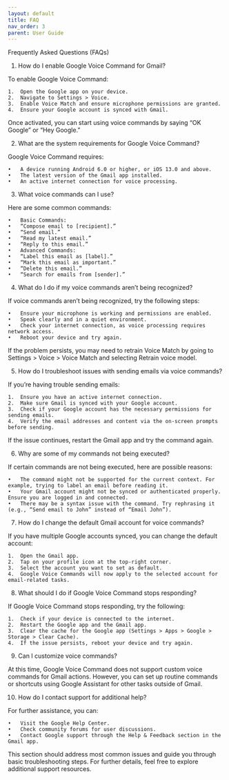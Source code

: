 ```yaml
---
layout: default
title: FAQ
nav_order: 3
parent: User Guide
---
```


Frequently Asked Questions (FAQs)

1. How do I enable Google Voice Command for Gmail?

To enable Google Voice Command:

	1.	Open the Google app on your device.
	2.	Navigate to Settings > Voice.
	3.	Enable Voice Match and ensure microphone permissions are granted.
	4.	Ensure your Google account is synced with Gmail.

Once activated, you can start using voice commands by saying “OK Google” or “Hey Google.”

2. What are the system requirements for Google Voice Command?

Google Voice Command requires:

	•	A device running Android 6.0 or higher, or iOS 13.0 and above.
	•	The latest version of the Gmail app installed.
	•	An active internet connection for voice processing.

3. What voice commands can I use?

Here are some common commands:

	•	Basic Commands:
	•	“Compose email to [recipient].”
	•	“Send email.”
	•	“Read my latest email.”
	•	“Reply to this email.”
	•	Advanced Commands:
	•	“Label this email as [label].”
	•	“Mark this email as important.”
	•	“Delete this email.”
	•	“Search for emails from [sender].”

4. What do I do if my voice commands aren’t being recognized?

If voice commands aren’t being recognized, try the following steps:

	•	Ensure your microphone is working and permissions are enabled.
	•	Speak clearly and in a quiet environment.
	•	Check your internet connection, as voice processing requires network access.
	•	Reboot your device and try again.

If the problem persists, you may need to retrain Voice Match by going to Settings > Voice > Voice Match and selecting Retrain voice model.

5. How do I troubleshoot issues with sending emails via voice commands?

If you’re having trouble sending emails:

	1.	Ensure you have an active internet connection.
	2.	Make sure Gmail is synced with your Google account.
	3.	Check if your Google account has the necessary permissions for sending emails.
	4.	Verify the email addresses and content via the on-screen prompts before sending.

If the issue continues, restart the Gmail app and try the command again.

6. Why are some of my commands not being executed?

If certain commands are not being executed, here are possible reasons:

	•	The command might not be supported for the current context. For example, trying to label an email before reading it.
	•	Your Gmail account might not be synced or authenticated properly. Ensure you are logged in and connected.
	•	There may be a syntax issue with the command. Try rephrasing it (e.g., “Send email to John” instead of “Email John”).

7. How do I change the default Gmail account for voice commands?

If you have multiple Google accounts synced, you can change the default account:

	1.	Open the Gmail app.
	2.	Tap on your profile icon at the top-right corner.
	3.	Select the account you want to set as default.
	4.	Google Voice Commands will now apply to the selected account for email-related tasks.

8. What should I do if Google Voice Command stops responding?

If Google Voice Command stops responding, try the following:

	1.	Check if your device is connected to the internet.
	2.	Restart the Google app and the Gmail app.
	3.	Clear the cache for the Google app (Settings > Apps > Google > Storage > Clear Cache).
	4.	If the issue persists, reboot your device and try again.

9. Can I customize voice commands?

At this time, Google Voice Command does not support custom voice commands for Gmail actions. However, you can set up routine commands or shortcuts using Google Assistant for other tasks outside of Gmail.

10. How do I contact support for additional help?

For further assistance, you can:

	•	Visit the Google Help Center.
	•	Check community forums for user discussions.
	•	Contact Google support through the Help & Feedback section in the Gmail app.

This section should address most common issues and guide you through basic troubleshooting steps. For further details, feel free to explore additional support resources.